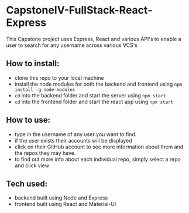 # CapstoneIV-FullStack-React-Express

This Capstone project uses Express, React and various API's to enable a user to search for any username across various VCS's

## How to install:

- clone this repo to your local machine
- install the node modules for both the backend and frontend using `npm install -g node-modules`
- `cd` into the backend folder and start the server using `npm start`
- `cd` into the frontend folder and start the react app using `npm start`

## How to use:

- type in the username of any user you want to find.
- if the user exists their accounts will be displayed
- click on their GitHub account to see more information about them and the repos they may have.
- to find out more info about each individual repo, simply select a repo and click view

## Tech used:

- backend built using Node and Express
- frontend built using React and Material-UI
